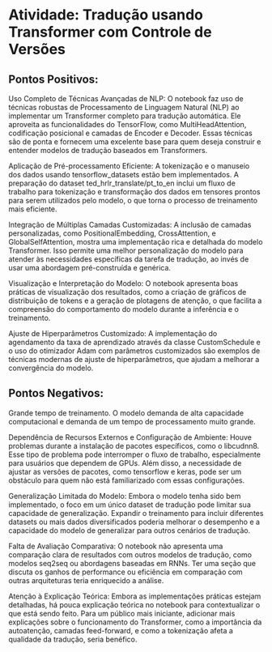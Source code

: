 # Atividade: Tradução usando Transformer com Controle de Versões
 
## Pontos Positivos:
Uso Completo de Técnicas Avançadas de NLP: O notebook faz uso de técnicas robustas de Processamento de Linguagem Natural (NLP) ao implementar um Transformer completo para tradução automática. Ele aproveita as funcionalidades do TensorFlow, como MultiHeadAttention, codificação posicional e camadas de Encoder e Decoder. Essas técnicas são de ponta e fornecem uma excelente base para quem deseja construir e entender modelos de tradução baseados em Transformers.

Aplicação de Pré-processamento Eficiente: A tokenização e o manuseio dos dados usando tensorflow_datasets estão bem implementados. A preparação do dataset ted_hrlr_translate/pt_to_en inclui um fluxo de trabalho para tokenização e transformação dos dados em tensores prontos para serem utilizados pelo modelo, o que torna o processo de treinamento mais eficiente.

Integração de Múltiplas Camadas Customizadas: A inclusão de camadas personalizadas, como PositionalEmbedding, CrossAttention, e GlobalSelfAttention, mostra uma implementação rica e detalhada do modelo Transformer. Isso permite uma melhor personalização do modelo para atender às necessidades específicas da tarefa de tradução, ao invés de usar uma abordagem pré-construída e genérica.

Visualização e Interpretação do Modelo: O notebook apresenta boas práticas de visualização dos resultados, como a criação de gráficos de distribuição de tokens e a geração de plotagens de atenção, o que facilita a compreensão do comportamento do modelo durante a inferência e o treinamento.

Ajuste de Hiperparâmetros Customizado: A implementação do agendamento da taxa de aprendizado através da classe CustomSchedule e o uso do otimizador Adam com parâmetros customizados são exemplos de técnicas modernas de ajuste de hiperparâmetros, que ajudam a melhorar a convergência do modelo.

## Pontos Negativos:
Grande tempo de treinamento. O modelo demanda de alta capacidade computacional e demanda de um tempo de processamento muito grande. 

Dependência de Recursos Externos e Configuração de Ambiente: Houve problemas durante a instalação de pacotes específicos, como o libcudnn8. Esse tipo de problema pode interromper o fluxo de trabalho, especialmente para usuários que dependem de GPUs. Além disso, a necessidade de ajustar as versões de pacotes, como tensorflow e keras, pode ser um obstáculo para quem não está familiarizado com essas configurações.

Generalização Limitada do Modelo: Embora o modelo tenha sido bem implementado, o foco em um único dataset de tradução pode limitar sua capacidade de generalização. Expandir o treinamento para incluir diferentes datasets ou mais dados diversificados poderia melhorar o desempenho e a capacidade do modelo de generalizar para outros cenários de tradução.

Falta de Avaliação Comparativa: O notebook não apresenta uma comparação clara de resultados com outros modelos de tradução, como modelos seq2seq ou abordagens baseadas em RNNs. Ter uma seção que discuta os ganhos de performance ou eficiência em comparação com outras arquiteturas teria enriquecido a análise.

Atenção à Explicação Teórica: Embora as implementações práticas estejam detalhadas, há pouca explicação teórica no notebook para contextualizar o que está sendo feito. Para um público mais iniciante, adicionar mais explicações sobre o funcionamento do Transformer, como a importância da autoatenção, camadas feed-forward, e como a tokenização afeta a qualidade da tradução, seria benéfico.